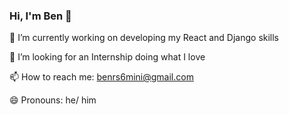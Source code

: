 ### Hi, I'm Ben 👋

🔭 I’m currently working on developing my React and Django skills

🤔 I’m looking for an Internship doing what I love

📫 How to reach me: benrs6mini@gmail.com

😄 Pronouns: he/ him


